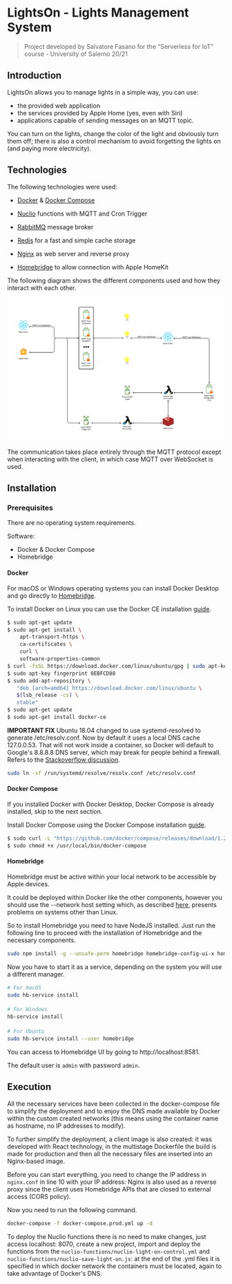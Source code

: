 # LightsOn - Lights Management System

> Project developed by Salvatore Fasano for the “Serverless for IoT” course - University of Salerno 20/21

## Introduction

LightsOn allows you to manage lights in a simple way, you can use:

* the provided web application
* the services provided by Apple Home (yes, even with Siri)
* applications capable of sending messages on an MQTT topic.

You can turn on the lights, change the color of the light and obviously turn them off; there is also a control mechanism to avoid forgetting the lights on (and paying more electricity).

## Technologies

The following technologies were used:

* [Docker](https://docs.docker.com/) & [Docker Compose](https://docs.docker.com/compose/)

* [Nuclio](https://nuclio.io/) functions with MQTT and Cron Trigger

* [RabbitMQ](https://www.rabbitmq.com/) message broker

* [Redis](https://redis.io/) for a fast and simple cache storage

* [Nginx](https://www.nginx.com/) as web server and reverse proxy

* [Homebridge](https://homebridge.io/) to allow connection with Apple HomeKit

The following diagram shows the different components used and how they interact with each other.

![Architecture's Diagram](img/Architecture.jpg)

The communication takes place entirely through the MQTT protocol except when interacting with the client, in which case MQTT over WebSocket is used.

## Installation

### Prerequisites

There are no operating system requirements.

Software:

* Docker & Docker Compose
* Homebridge

#### Docker

For macOS or Windows operating systems you can install Docker Desktop and go directly to [Homebridge](#Homebridge).

To install Docker on Linux you can use the Docker CE installation [guide](https://docs.docker.com/install/linux/docker-ce/ubuntu/#extra-steps-for-aufs).

```sh
$ sudo apt-get update
$ sudo apt-get install \
    apt-transport-https \
    ca-certificates \
    curl \
    software-properties-common
$ curl -fsSL https://download.docker.com/linux/ubuntu/gpg | sudo apt-key add -
$ sudo apt-key fingerprint 0EBFCD88
$ sudo add-apt-repository \
   "deb [arch=amd64] https://download.docker.com/linux/ubuntu \
   $(lsb_release -cs) \
   stable"
$ sudo apt-get update
$ sudo apt-get install docker-ce
```

**IMPORTANT FIX** Ubuntu 18.04 changed to use systemd-resolved to generate /etc/resolv.conf. Now by default it uses a local DNS cache 127.0.0.53. That will not work inside a container, so Docker will default to Google's 8.8.8.8 DNS server, which may break for people behind a firewall. Refers to the [Stackoverflow discussion](https://stackoverflow.com/questions/20430371/my-docker-container-has-no-internet).

```sh
sudo ln -sf /run/systemd/resolve/resolv.conf /etc/resolv.conf
```

#### Docker Compose

If you installed Docker with Docker Desktop, Docker Compose is already installed, skip to the next section.

Install Docker Compose using the Docker Compose installation [guide](https://docs.docker.com/compose/install/#install-compose).

```sh
$ sudo curl -L "https://github.com/docker/compose/releases/download/1.22.0/docker-compose-$(uname -s)-$(uname -m)" -o /usr/local/bin/docker-compose
$ sudo chmod +x /usr/local/bin/docker-compose
```

#### Homebridge

Homebridge must be active within your local network to be accessible by Apple devices.

It could be deployed within Docker like the other components, however you should use the --network host setting which, as described [here](), presents problems on systems other than Linux.

So to install Homebridge you need to have NodeJS installed. Just run the following line to proceed with the installation of Homebridge and the necessary components.

```sh
sudo npm install -g --unsafe-perm homebridge homebridge-config-ui-x homebridge-mqttthing
```

Now you have to start it as a service, depending on the system you will use a different manager.

```sh
# For macOS
sudo hb-service install

# For Windows
hb-service install

# For Ubuntu
sudo hb-service install --user homebridge
```

You can access to Homebridge UI by going to http://localhost:8581.

The default user is `admin` with password `admin`.

## Execution

All the necessary services have been collected in the docker-compose file to simplify the deployment and to enjoy the DNS made available by Docker within the custom created networks (this means using the container name as hostname, no IP addresses to modify).

To further simplify the deployment, a client image is also created: it was developed with React technology, in the multistage Dockerfile the build is made for production and then all the necessary files are inserted into an Nginx-based image.

Before you can start everything, you need to change the IP address in `nginx.conf` in line 10 with your IP address: Nginx is also used as a reverse proxy since the client uses Homebridge APIs that are closed to external access (CORS policy).

Now you need to run the following command.

```sh
docker-compose -f docker-compose.prod.yml up -d
```

To deploy the Nuclio functions there is no need to make changes, just access localhost: 8070, create a new project, import and deploy the functions from the `nuclio-functions/nuclio-light-on-control.yml` and `nuclio-functions/nuclio-save-light-on.js`: at the end of the .yml files it is specified in which docker network the containers must be located, again to take advantage of Docker's DNS.
